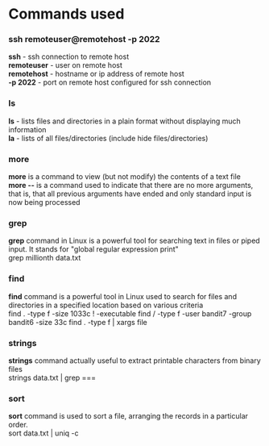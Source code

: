 # Commands used

### ssh remoteuser@remotehost -p 2022
**ssh** - ssh connection to remote host \
**remoteuser** - user on remote host \
**remotehost** - hostname or ip address of remote host \
**-p 2022** - port on remote host configured for ssh connection

### ls
**ls** - lists files and directories in a plain format without displaying much information \
**la** - lists of all files/directories (include hide files/directories)

### more
**more** is a command to view (but not modify) the contents of a text file \
**more --** is a command used to indicate that there are no more arguments, that is, that all previous arguments have ended and only standard input is now being processed

### grep
**grep** command in Linux is a powerful tool for searching text in files or piped input. It stands for "global regular expression print"\
grep millionth data.txt

### find
**find** command is a powerful tool in Linux used to search for files and directories in a specified location based on various criteria \
find . -type f -size 1033c ! -executable 
find / -type f -user bandit7 -group bandit6 -size 33c
find . -type f | xargs file

### strings 
**strings** command actually useful to extract printable characters from binary files \
strings data.txt | grep ===

### sort 
**sort** command is used to sort a file, arranging the records in a particular order. \
sort data.txt | uniq -c
